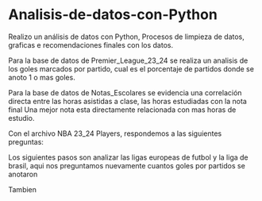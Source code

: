 # Analisis-de-datos-con-Python
Realizo un análisis de datos con Python, Procesos de limpieza de datos, graficas e recomendaciones finales con los datos.

Para la base de datos de Premier_League_23_24 se realiza un analisis de los goles marcados por partido, cual es el porcentaje de partidos donde se anoto 1 o mas goles. 


Para la base de datos de Notas_Escolares se evidencia una correlación directa entre las horas asistidas a clase, las horas estudiadas con la nota final
Una mejor nota esta directamente relacionada con mas horas de estudio. 

Con el archivo NBA 23_24 Players, respondemos a las siguientes preguntas:

Los siguientes pasos son analizar las ligas europeas de futbol y la liga de brasil, aqui nos preguntamos nuevamente cuantos goles por partidos se anotaron 

Tambien 



